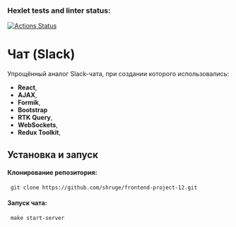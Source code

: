 ### Hexlet tests and linter status:
[![Actions Status](https://github.com/shruge/frontend-project-12/actions/workflows/hexlet-check.yml/badge.svg)](https://github.com/shruge/frontend-project-12/actions)

# Чат (Slack)

Упрощённый аналог Slack-чата, при создании которого использовались:
- **React**,
- **AJAX**,
- **Formik**,
- **Bootstrap**
- **RTK Query**,
- **WebSockets**, 
- **Redux Toolkit**,

## Установка и запуск

#### Клонирование репозитория:
```
 git clone https://github.com/shruge/frontend-project-12.git
```
#### Запуск чата:
```
 make start-server
```
